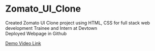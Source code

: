 # Zomato_UI_Clone
Created Zomato UI Clone project using HTML, CSS for full stack web development Trainee and Intern at Devtown <br>
Deployed Webpage in Github

[Demo Video Link](https://youtu.be/_zC_zsPC1-I)
